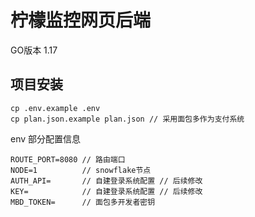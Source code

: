 # 柠檬监控网页后端

GO版本 1.17


## 项目安装
```
cp .env.example .env
cp plan.json.example plan.json // 采用面包多作为支付系统
```

env 部分配置信息
```
ROUTE_PORT=8080 // 路由端口
NODE=1          // snowflake节点
AUTH_API=       // 自建登录系统配置 // 后续修改
KEY=            // 自建登录系统配置 // 后续修改
MBD_TOKEN=      // 面包多开发者密钥
```

